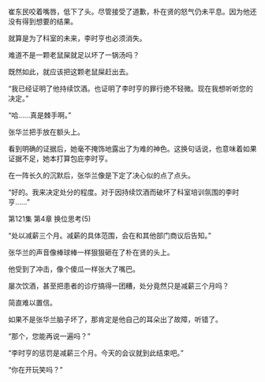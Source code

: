 崔东民咬着嘴唇，低下了头。尽管接受了道歉，朴在贤的怒气仍未平息。因为他还没有得到想要的结果。

就算是为了科室的未来，李时亨也必须消失。

难道不是一颗老鼠屎就足以坏了一锅汤吗？

既然如此，就应该把这颗老鼠屎赶出去。

“我已经证明了他持续饮酒。也证明了李时亨的罪行绝不轻微。现在我想听听您的决定。”

“哈……真是棘手啊。”

张华兰把手放在额头上。

看到明确的证据后，她毫不掩饰地露出了为难的神色。这换句话说，也意味着如果证据不足，她本打算包庇李时亨。

在一阵长久的沉默后，张华兰像是下定了决心似的点了点头。

“好的。我来决定处分的程度。对于因持续饮酒而破坏了科室培训氛围的李时亨……”

第121集 第4章 换位思考(5)

“处以减薪三个月。减薪的具体范围，会在和其他部门商议后告知。”

张华兰的声音像棒球棒一样狠狠砸在了朴在贤的头上。

他受到了冲击，像个傻瓜一样张大了嘴巴。

屡次饮酒，甚至把患者的诊疗搞得一团糟，处分竟然只是减薪三个月吗？

简直难以置信。

如果不是张华兰脑子坏了，那肯定是他自己的耳朵出了故障，听错了。

“那个，您能再说一遍吗？”

“李时亨的惩罚是减薪三个月。今天的会议就到此结束吧。”

“你在开玩笑吗？”